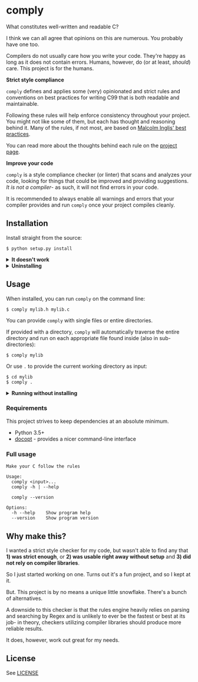 # comply

What constitutes well-written and readable C?

I think we can all agree that opinions on this are numerous. You probably have one too.

Compilers do not usually care how you write your code. They're happy as long as it does not contain errors. Humans, however, do (or at least, _should_) care. This project is for the humans.

**Strict style compliance**

`comply` defines and applies some (very) opinionated and strict rules and conventions on best practices for writing C99 that is both readable and maintainable.

Following these rules will help enforce consistency throughout your project. You might not like some of them, but each has thought and reasoning behind it. Many of the rules, if not most, are based on [Malcolm Inglis' best practices](https://github.com/mcinglis/c-style).

You can read more about the thoughts behind each rule on the [project page](http://jhauberg.github.io/comply).

**Improve your code**

`comply` is a style compliance checker (or linter) that scans and analyzes your code, looking for things that could be improved and providing suggestions. _It is not a compiler_- as such, it will not find errors in your code.

It is recommended to always enable all warnings and errors that your compiler provides and run `comply` once your project compiles cleanly.

## Installation

Install straight from the source:

```console
$ python setup.py install
```

<details>
  <summary><strong>It doesn't work</strong></summary>

There's a few things that could go wrong during an install. If things didn't go as expected, check the following:

**You may have more than one Python version installed**

Some systems may have multiple Python versions installed and available. This project requires Python 3.5 or later, so you may need to specify that you want to use a later version:

```console
$ python3 setup.py install
```

**Your PATH environment variable may be incorrect**

When you first installed Python, the installer probably added the `PATH` automatically to your `~/.profile` or `~/.bash_profile`. However, in case it didn't, it should look something like this:

```bash
PATH="/Library/Frameworks/Python.framework/Versions/3.6/bin:${PATH}"
export PATH
```

You may additionally need to add the `PYTHONPATH` variable and have it point to the `site-packages` directory of your Python version; for example, for a Python 3.6 installation, the variable could look like this:

```bash
export PYTHONPATH="${PYTHONPATH}/Library/Frameworks/Python.framework/Versions/3.6/lib/python3.6/site-packages"
```

</details>

<details>
  <summary><strong>Uninstalling</strong></summary>

If you want to uninstall `comply` and make sure that you get rid of everything, you can run the installation again using the additional **--record** argument to save a list of all installed files:

```console
$ python setup.py install --record installed_files.txt
```

You can then go through all listed files and manually delete each one.

</details>

## Usage

When installed, you can run `comply` on the command line:

```console
$ comply mylib.h mylib.c
```

You can provide `comply` with single files or entire directories.

If provided with a directory, `comply` will automatically traverse the entire directory and run on each appropriate file found inside (also in sub-directories):

```console
$ comply mylib
```

Or use `.` to provide the current working directory as input:

```console
$ cd mylib
$ comply .
```

<details>
  <summary><strong>Running without installing</strong></summary>

You can also run `comply` without installing it. However, in that case, you must execute the `comply` module as a script.

Assuming working directory is the root of the project, you go like this:

```console
$ python -m comply path/to/src/
```

</details>

### Requirements

This project strives to keep dependencies at an absolute minimum.

  * Python 3.5+
  * [docopt](https://github.com/docopt/docopt) - provides a nicer command-line interface

### Full usage

```console
Make your C follow the rules

Usage:
  comply <input>...
  comply -h | --help

  comply --version

Options:
  -h --help    Show program help
  --version    Show program version
```

## Why make this?

I wanted a strict style checker for my code, but wasn't able to find any that **1) was strict enough**, or **2) was usable right away without setup** and **3) did not rely on compiler libraries**.

So I just started working on one. Turns out it's a fun project, and so I kept at it.

But. This project is by no means a unique little snowflake. There's a bunch of alternatives.

A downside to this checker is that the rules engine heavily relies on parsing and searching by Regex and is unlikely to ever be the fastest or best at its job- in theory, checkers utilizing compiler libraries should produce more reliable results.

It does, however, work out great for my needs.

## License

See [LICENSE](LICENSE)
